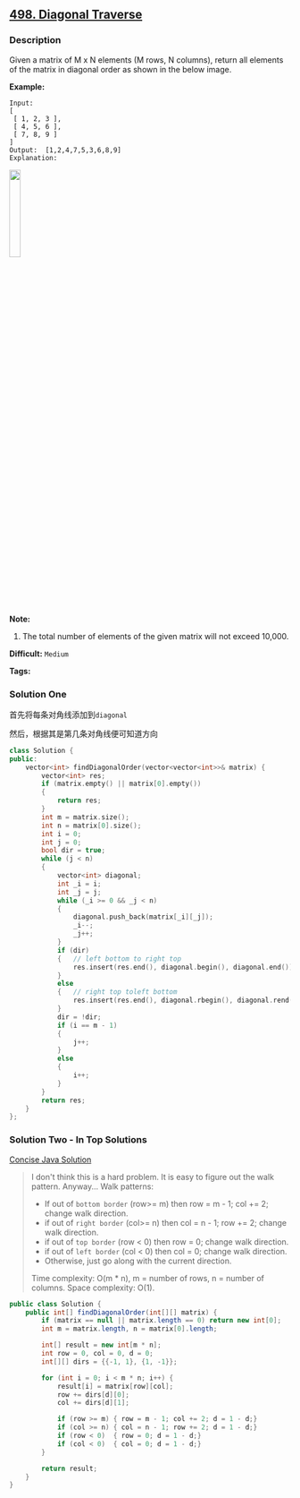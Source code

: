 ## [498. Diagonal Traverse](https://leetcode.com/problems/diagonal-traverse/description/)

### Description

Given a matrix of M x N elements (M rows, N columns), return all elements of the matrix in diagonal order as shown in the below image.

**Example:**

```
Input:
[
 [ 1, 2, 3 ],
 [ 4, 5, 6 ],
 [ 7, 8, 9 ]
]
Output:  [1,2,4,7,5,3,6,8,9]
Explanation:
```

<img src="https://leetcode.com/static/images/problemset/diagonal_traverse.png" width="20%">

**Note:**

1. The total number of elements of the given matrix will not exceed 10,000.

**Difficult:** `Medium`

**Tags:**

### Solution One

首先将每条对角线添加到`diagonal`

然后，根据其是第几条对角线便可知道方向

```c++
class Solution {
public:
    vector<int> findDiagonalOrder(vector<vector<int>>& matrix) {
        vector<int> res;
        if (matrix.empty() || matrix[0].empty())
        {
            return res;
        }
        int m = matrix.size();
        int n = matrix[0].size();
        int i = 0;
        int j = 0;
        bool dir = true;
        while (j < n)
        {
            vector<int> diagonal;
            int _i = i;
            int _j = j;
            while (_i >= 0 && _j < n)
            {
                diagonal.push_back(matrix[_i][_j]);
                _i--;
                _j++;
            }
            if (dir)
            {   // left bottom to right top
                res.insert(res.end(), diagonal.begin(), diagonal.end());
            }
            else
            {   // right top toleft bottom
                res.insert(res.end(), diagonal.rbegin(), diagonal.rend());
            }
            dir = !dir;
            if (i == m - 1)
            {
                j++;
            }
            else
            {
                i++;
            }
        }
        return res;
    }
};
```

### Solution Two - In Top Solutions

[Concise Java Solution](https://discuss.leetcode.com/topic/77865/concise-java-solution)

> I don't think this is a hard problem. It is easy to figure out the walk pattern. Anyway...
> Walk patterns:
>
> - If out of `bottom border` (row>= m) then row = m - 1; col += 2; change walk direction.
> - if out of `right border` (col>= n) then col = n - 1; row += 2; change walk direction.
> - if out of `top border` (row < 0) then row = 0; change walk direction.
> - if out of `left border` (col < 0) then col = 0; change walk direction.
> - Otherwise, just go along with the current direction.
>
> Time complexity: O(m \* n), m = number of rows, n = number of columns.
> Space complexity: O(1).

```java
public class Solution {
    public int[] findDiagonalOrder(int[][] matrix) {
        if (matrix == null || matrix.length == 0) return new int[0];
        int m = matrix.length, n = matrix[0].length;

        int[] result = new int[m * n];
        int row = 0, col = 0, d = 0;
        int[][] dirs = {{-1, 1}, {1, -1}};

        for (int i = 0; i < m * n; i++) {
            result[i] = matrix[row][col];
            row += dirs[d][0];
            col += dirs[d][1];

            if (row >= m) { row = m - 1; col += 2; d = 1 - d;}
            if (col >= n) { col = n - 1; row += 2; d = 1 - d;}
            if (row < 0)  { row = 0; d = 1 - d;}
            if (col < 0)  { col = 0; d = 1 - d;}
        }

        return result;
    }
}
```
